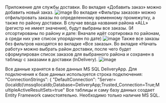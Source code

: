 Приложение для службы доставки.
Во вкладке «Добавить заказ» можно добавить новый заказ.
![image](https://github.com/user-attachments/assets/9db9afe2-2c5e-4a5e-ad95-849934d373c4)
Во вкладке «Фильтры заказов» можно отфильтровать заказы по определенному временному промежутку, а также по району доставки.
В случае ввода названия района «ALL» (регистр не имеет значения), будут выбраны все заказы. (И отсортированы по району и дате: Вначале идёт сортировка по районам, а среди них уже список упорядочен по дате)
![image](https://github.com/user-attachments/assets/4d5631de-ea62-465f-b363-3688f3d7ca22)
Также все заказы без фильтров находятся во вкладке «Все заказы».
Во вкладке «Начать работу» можно выбрать район доставки, после чего будет сформулирован список заказов для выбранного района и сохранен в таблицу с заказами в доставки (InDelivery).
![image](https://github.com/user-attachments/assets/47a5347f-cd98-44e7-a75b-6bda632f6978)

Все данные хранятся в базе данных MS SQL DeliveryApp. 
Для подключения к базе данных используется строка подключения:
  "ConnectionStrings": {
    "DefaultConnection": "Server=(localdb)\\mssqllocaldb;Database=DeliveryApp;Trusted_Connection=True;MultipleActiveResultSets=true"
Все таблицы и саму базу данных создает Entity Framework самостоятельно. Необходимо только наличие MS SQL.
